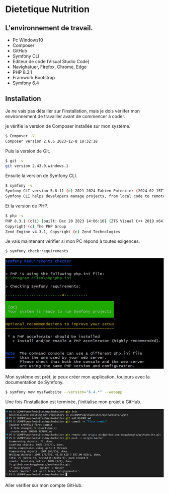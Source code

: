 # Dietetique Nutrition

## L'environnement de travail.

- Pc Windows10
- Composer
- GitHub
- Symfony CLI
- Editeur de code (Visual Studio Code)
- Navighatuer, Firefox, Chrome, Edge
- PHP 8.3.1
- Framwork Bootstrap
- Symfony 6.4
    
## Installation
Je ne vais pas détailler sur l'installation, mais je dois vériifer mon environnement de travailler avant de commencer à coder.

je vérifie la version de Composer installée sur mon système.
```bash
$ Composer -V
Composer version 2.6.6 2023-12-8 18:32:18
```
Puis la version de Git.

```bash
$ git -v
git version 2.43.0.windows.1
```
Ensuite la version de Symfony CLI.

```bash
$ symfony -v
Symfony CLI version 5.8.11 (c) 2021-2024 Fabien Potencier (2024-02-15T14:20:36Z - stable)
Symfony CLI helps developers manage projects, from local code to remote infrastructure
```
Et la version de PHP.

```bash
$ php -v
PHP 8.3.1 (cli) (built: Dec 20 2023 14:06:10) (ZTS Visual C++ 2019 x64)
Copyright (c) The PHP Group
Zend Engine v4.3.1, Copyright (c) Zend Technologies
```

Je vais maintenant vérifier si mon PC répond à toutes exigences.
```bash
$ symfony check:requirements
```
![](/public/Images/requirements.JPG)

Mon système est prêt, je peux créer mon application, toujours avec la documentation de Symfony.

```bash
$ symfony new mysfwebsite --version="6.4.*" --webapp
```
Une fois l'installation est terminée, j'initialise mon projet à GitHub.

![](/public/Images/Gitinit.JPG)

Aller vérifier sur mon compte GitHub.

